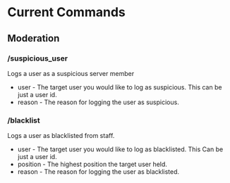 # Current Commands

## Moderation

### /suspicious_user

Logs a user as a suspicious server member

- user - The target user you would like to log as suspicious. This can be just a user id.
- reason - The reason for logging the user as suspicious.

### /blacklist

Logs a user as blacklisted from staff.

- user - The target user you would like to log as blacklisted. This Can be just a user id.
- position - The highest position the target user held.
- reason - The reason for logging the user as blacklisted.